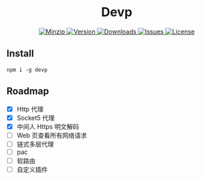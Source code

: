 <h1 align="center">Devp</h1>

<p align="center">
  <a href="https://unpkg.com/devp">
    <img src="https://img.shields.io/bundlephobia/minzip/devp" alt="Minzip">
  </a>
  <a href="https://www.npmjs.com/package/devp">
    <img src="https://img.shields.io/npm/v/devp.svg" alt="Version">
  </a>
  <a href="https://www.npmjs.com/package/devp">
    <img src="https://img.shields.io/npm/dm/devp" alt="Downloads">
  </a>
  <a href="https://github.com/qq15725/devp/issues">
    <img src="https://img.shields.io/github/issues/qq15725/devp" alt="Issues">
  </a>
  <a href="https://github.com/qq15725/devp/blob/main/LICENSE">
    <img src="https://img.shields.io/npm/l/devp.svg" alt="License">
  </a>
</p>

## Install

```shell
npm i -g devp
```

## Roadmap

- [x] Http 代理
- [x] Socket5 代理
- [x] 中间人 Https 明文解码
- [ ] Web 页查看所有网络请求
- [ ] 链式多层代理
- [ ] pac
- [ ] 软路由
- [ ] 自定义插件
